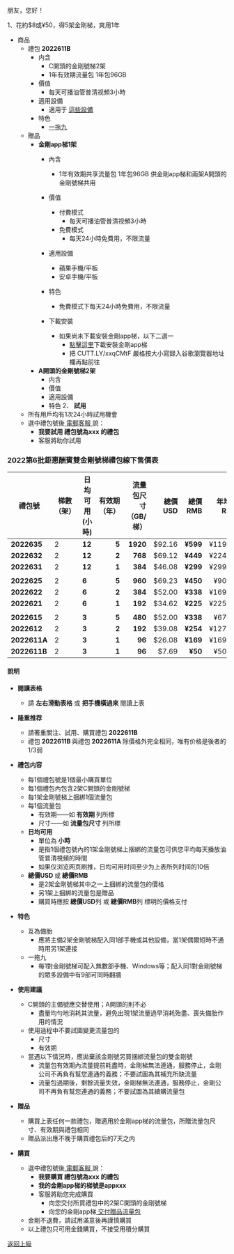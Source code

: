 朋友，您好！

1、花約$8或¥50，得5架金剛梯，爽用1年



- 商品
  - 禮包<strong> 2022611B </strong>
    - 内含
      - C開頭的金剛號梯2架
      - 1年有效期流量包 1年包96GB
    - 價值
      - 每天可播油管普清视頻3小時
    - 適用設備
      - 適用于 [這些設備](https://github.com/a2zitpro/web/blob/master/LadderFree/kkDictionary/KKLadderConfigration/KKLadderConfigration.md)
    - 特色
      - [一拖九](https://github.com/a2zitpro/web/blob/master/LadderFree/kkDictionary/OneForNine.md)
  - 贈品
    - <strong> 金剛app梯1架</strong> 
      - 內含
 
        - 1年有效期共享流量包 1年包96GB 供金剛app梯和兩架A開頭的金剛號梯共用
      - 價值
        - 付費模式
          - 每天可播油管普清视頻3小時
        - 免費模式
          - 每天24小時免費用，不限流量
      - 適用設備
        - 蘋果手機/平板
        - 安卓手機/平板
      - 特色
        - 免費模式下每天24小時免費用，不限流量
      - 下載安裝
        - 如果尚未下載安裝金剛app梯，以下二選一
          - [點擊這里](CUTT.LY/xxqCMtF)下載安裝金剛app梯
          - 把 CUTT.LY/xxqCMtF 嚴格按大小寫録入谷歌瀏覽器地址欄再點前往
    - <strong> A開頭的金剛號梯2架</strong> 
      - 内含
      - 價值
      - 適用設備
      - 特色
2、<Strong> 試用 </Strong>
  - 所有用戶均有1次24小時試用機會
  - 選中禮包號後[ 電郵客服 ](mailto:cs@a2zit.us)說：
    - <strong> 我要試用 禮包號為xxx 的禮包</strong>
    - 客服將助你試用



### 2022第6批鉅惠酬賓雙金剛號梯禮包線下售價表


|禮包號| 梯數（架） | 日均可用(小時)| 有效期（年） | 流量包尺寸（GB/梯） | 總價 USD| 總價 RMB| 年均價RMB|月均價RMB| 匯率 | 線下限售(單) |
|-----|-----|-------|---:|---:|-------:|------:|------:|----:|---|------|
| <strong> 2022635|2| <strong> 12| <strong> 5| <strong> 1920|$92.16| <strong> ¥599|¥119.81|¥9.98 | 6.50 |10,000|
| <strong> 2022632|2| <strong> 12| <strong> 2| <strong> 768|$69.12| <strong> ¥449|¥224.50 |¥18.71| 6.50 |10,000 |
| <strong> 2022631|2| <strong> 12| <strong> 1| <strong> 384|$46.08| <strong> ¥299|¥299.00 |¥24.92| 6.50 |10,000 |
||||||||||||
| <strong> 2022625|2| <strong> 6| <strong> 5| <strong> 960|$69.23| <strong> ¥450|¥90.00|¥7.50| 6.50 |10,000|
| <strong> 2022622|2| <strong> 6| <strong> 2| <strong> 384|$52.00| <strong> ¥338|¥169.00 |¥14.08| 6.50 |10,000 |
| <strong> 2022621|2| <strong> 6| <strong> 1| <strong> 192|$34.62| <strong> ¥225|¥225.00 |¥18.75| 6.50 |10,000 |
||||||||||||
| <strong> 2022615|2| <strong> 3| <strong> 5| <strong> 480|$52.00| <strong> ¥338|¥67.60| ¥5.63 | 6.50 |10,000|
| <strong> 2022612|2| <strong> 3| <strong> 2| <strong> 192|$39.08| <strong> ¥254|¥127.00 |¥10.58| 6.50 |10,000 |
| <strong> 2022611A|2| <strong> 3| <strong> 1| <strong> 96|$26.08| <strong> ¥169|¥169.00 |¥14.08| 6.50 |10,000 |
| <strong> 2022611B|2| <strong> 3| <strong> 1| <strong>  96| $7.69| <strong> ¥50|¥50.00 |¥4.17| 6.50 |10,000 |

#### 說明

<!--
- 上表所列禮包是為酬謝長期跟隨金剛的忠誠用戶而備
- 對金剛公司品德、產品質量尚持懷疑態度的新用戶請繞行
-->
- <Strong> 閱讀表格</Strong>
  - 請 <Strong>左右滑動表格</Strong> 或 <Strong>把手機橫過來</Strong> 閱讀上表
- <Strong>隆重推荐 </Strong>
  - 請著重關注、試用、購買禮包<Strong> 2022611B  </Strong>
  - 禮包<Strong> 2022611B  </Strong>與禮包<Strong> 2022611A  </Strong>除價格外完全相同，唯有价格是後者的1/3弱
- <Strong>禮包内容 </Strong>
  - 每1個禮包號是1個最小購買單位
  - 每1個禮包內包含2架C開頭的金剛號梯
  - 每1架金剛號梯上捆綁1個流量包
  - 每1個流量包
    - 有效期——如<strong> 有效期 </strong>列所標
    - 尺寸——如<strong> 流量包尺寸 </strong>列所標
  - <strong>日均可用 </strong>
    - 單位為<strong> 小時</strong>
    - 是指1個禮包號內的1架金剛號梯上捆綁的流量包可供您平均每天播放油管普清視頻的時間
    - 如果仅浏览网页刷推，日均可用时间至少为上表所列时间的10倍
  - <strong>總價USD </strong>或<strong> 總價RMB </strong>
    - 是2架金剛號梯其中之一上捆綁的流量包的價格
    - 另1架上捆綁的流量包是贈品
    - 購買時應按<strong> 總價USD</strong>列 或<strong> 總價RMB</strong>列 標明的價格支付
- <Strong> 特色 </Strong>
  - 互為備胎
    - 應將主備2架金剛號梯配入同1部手機或其他設備，當1架偶爾短時不通時用另1架連接
  - 一拖九
    - 每1對金剛號梯可配入無數部手機、Windows等；配入同1對金剛號梯的眾多設備中有9部可同時翻牆
- <Strong> 使用建議 </Strong>
  - C開頭的主備號應交替使用；A開頭的則不必
    - 盡量均勻地消耗其流量，避免出現1架流量過早消耗殆盡、喪失備胎作用的情況
  - 使用過程中不要試圖變更流量包的
    - 尺寸
    - 有效期
  - 當遇以下情況時，應拋棄該金剛號另買捆綁流量包的雙金剛號
    - 流量包有效期內流量提前耗盡時，金剛梯無法連通，服務停止，金剛公司不再負有幫您連通的義務；不要試圖為其補充所缺流量
    - 流量包過期後，剩餘流量失效，金剛梯無法連通，服務停止，金剛公司不再負有幫您連通的義務；不要試圖為其續購流量包


- <Strong> 贈品 </Strong>
  - 購買上表任何一款禮包，贈適用於金剛app梯的流量包，所贈流量包尺寸、有效期與禮包相同
  - 贈品派出應不晚于購買禮包后的7天之内

- <Strong> 購買 </Strong>
  - 選中禮包號後[ 電郵客服 ](mailto:cs@a2zit.us)說：
    - <strong> 我要購買 禮包號為xxx 的禮包</strong>
    - <strong> 我的金剛app梯的梯號是appxxx</strong>
    - 客服將助您完成購買
      - 向您交付所買禮包中的2架C開頭的金剛號梯
      - 向您的金剛app梯[ 交付贈品流量包 ](https://github.com/atzitpro/web/blob/master/LadderFree/kkDictionary/Price/DeliveryPoints.md)
  - 金剛不退費，請試用滿意後再謹慎購買
  - 以上禮包只可用金錢購買，不接受用積分購買


[返回上級](https://github.com/a2zitpro/web/blob/master/LadderFree/kkDictionary/Price/KKDTPrice.md)
